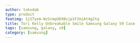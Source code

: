 ```yaml
---
author: tokodab
type: product
featimg: 1jSTyeA-WzScmpUDXBsjp1F2mjAt4g2tq
title: Tori Kelly Unbreakable Smile Samsung Galaxy S9 Case
tags: [samsung, galaxy, s9]
category: [samsung]
---
```

